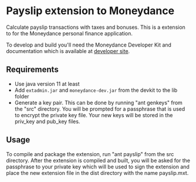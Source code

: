
# Payslip extension to Moneydance

Calculate payslip transactions with taxes and bonuses. This is a extension to for the Moneydance personal finance application.

To develop and build you'll need the Moneydance Developer Kit and 
documentation which is available at [developer site](https://infinitekind.com/developer).

## Requirements

* Use java version 11 at least
* Add `extadmin.jar` and `moneydance-dev.jar` from the devkit to the lib folder
* Generate a key pair. This can be done by running "ant genkeys" from the "src"
  directory.  You will be prompted for a passphrase that is used to
  encrypt the private key file.  Your new keys will be stored in the
  priv_key and pub_key files.


## Usage

To compile and package the extension, run "ant payslip"
from the src directory.  After the extension is compiled and built,
you will be asked for the passphrase to your private key which will
be used to sign the extension and place the new extension file in
the dist directory with the name payslip.mxt.